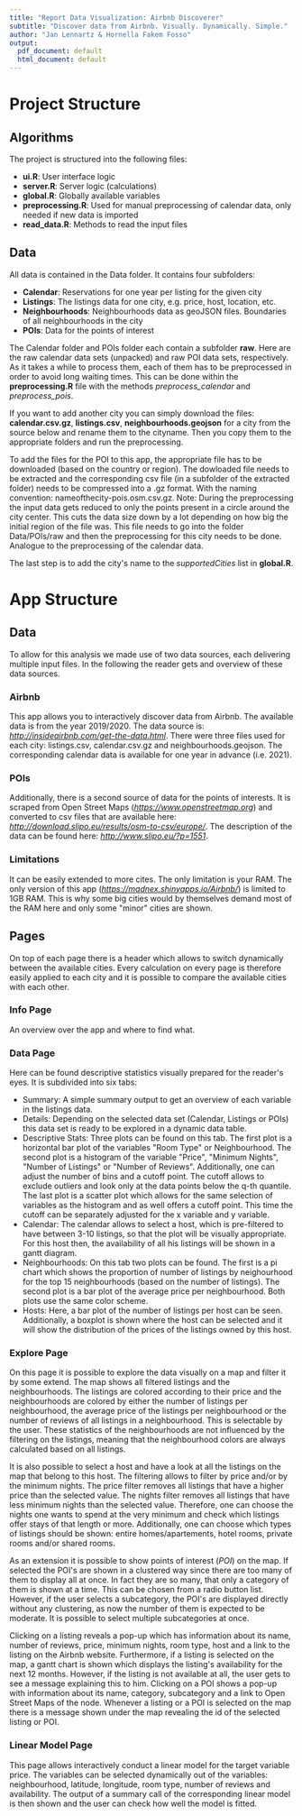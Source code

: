 ```yaml
---
title: "Report Data Visualization: Airbnb Discoverer"
subtitle: "Discover data from Airbnb. Visually. Dynamically. Simple."
author: "Jan Lennartz & Hornella Fakem Fosso"
output:
  pdf_document: default
  html_document: default
---
```


# Project Structure
## Algorithms

The project is structured into the following files:

* **ui.R**: User interface logic
* **server.R**: Server logic (calculations)
* **global.R**: Globally available variables
* **preprocessing.R**: Used for manual preprocessing of calendar data, only needed if new data is imported
* **read_data.R**: Methods to read the input files

## Data

All data is contained in the Data folder. It contains four subfolders:

* **Calendar**: Reservations for one year per listing for the given city
* **Listings**: The listings data for one city, e.g. price, host, location, etc.
* **Neighbourhoods**: Neighbourhoods data as geoJSON files. Boundaries of all neighbourhoods in the city
* **POIs**: Data for the points of interest

The Calendar folder and POIs folder each contain a subfolder **raw**. Here are the raw calendar data sets (unpacked) and raw POI data sets, respectively. As it takes a while to process them, each of them has to be preprocessed in order to avoid long waiting times. This can be done within the **preprocessing.R** file with the methods *preprocess_calendar* and *preprocess_pois*.

If you want to add another city you can simply download the files: **calendar.csv.gz**, **listings.csv**, **neighbourhoods.geojson** for a city from the source below and rename them to the cityname. Then you copy them to the appropriate folders and run the preprocessing.

To add the files for the POI to this app, the appropriate file has to be downloaded (based on the country or region). The dowloaded file needs to be extracted and the corresponding csv file (in a subfolder of the extracted folder) needs to be compressed into a .gz format. With the naming convention: nameofthecity-pois.osm.csv.gz. 
Note: During the preprocessing the input data gets reduced to only the points present in a circle around the city center. This cuts the data size down by a lot depending on how big the initial region of the file was.
This file needs to go into the folder Data/POIs/raw and then the preprocessing for this city needs to be done. Analogue to the preprocessing of the calendar data.

The last step is to add the city's name to the *supportedCities* list in **global.R**.


# App Structure

## Data
To allow for this analysis we made use of two data sources, each delivering multiple input files. In the following the reader gets and overview of these data sources.

### Airbnb
This app allows you to interactively discover data from Airbnb. The available data is from the year 2019/2020. The data source is: *http://insideairbnb.com/get-the-data.html*. There were three files used for each city: listings.csv, calendar.csv.gz and neighbourhoods.geojson. The corresponding calendar data is available for one year in advance (i.e. 2021).

### POIs
Additionally, there is a second source of data for the points of interests. It is scraped from Open Street Maps (*https://www.openstreetmap.org*) and converted to csv files that are available here: *http://download.slipo.eu/results/osm-to-csv/europe/*.
The description of the data can be found here: *http://www.slipo.eu/?p=1551*.


### Limitations
It can be easily extended to more cites. The only limitation is your RAM. The only version of this app (*https://madnex.shinyapps.io/Airbnb/*) is limited to 1GB RAM. This is why some big cities would by themselves demand most of  the RAM here and only some "minor" cities are shown. 

## Pages
On top of each page there is a header which allows to switch dynamically between the available cities. Every calculation on every page is therefore easily applied to each city and it is possible to compare the available cities with each other.

### Info Page
An overview over the app and where to find what. 

### Data Page
Here can be found descriptive statistics visually prepared for the reader's eyes. It is subdivided into six tabs:

* Summary: A simple summary output to get an overview of each variable in the listings data.
* Details: Depending on the selected data set (Calendar, Listings or POIs) this data set is ready to be explored in a dynamic data table.
* Descriptive Stats: Three plots can be found on this tab. The first plot is a horizontal bar plot of the variables "Room Type" or Neighbourhood. The second plot is a histogram of the variable "Price",  "Minimum Nights", "Number of Listings" or "Number of Reviews". Additionally, one can adjust the number of bins and a cutoff point. The cutoff allows to exclude outliers and look only at the data points below the q-th quantile. The last plot is a scatter plot which allows for the same selection of variables as the histogram and as well offers a cutoff point. This time the cutoff can be separately adjusted for the x variable and y variable.
* Calendar: The calendar allows to select a host, which is pre-filtered to have between 3-10 listings, so that the plot will be visually appropriate. For this host then, the availability of all his listings will be shown in a gantt diagram.
* Neighbourhoods: On this tab two plots can be found. The first is a pi chart which shows the proportion of number of listings by neighourhood for the top 15 neighbourhoods (based on the number of listings). The second plot is a bar plot of the average price per neighbourhood. Both plots use the same color scheme.
* Hosts: Here, a bar plot of the number of listings per host can be seen. Additionally, a boxplot is shown where the host can be selected and it will show the distribution of the prices of the listings owned by this host.

### Explore Page
On this page it is possible to explore the data visually on a map and filter it by some extend. The map shows all filtered listings and the neighbourhoods. The listings are colored according to their price and the neighbourhoods are colored by either the number of listings per neighbourhood, the average price of the listings per neighbourhood or the number of reviews of all listings in a neighbourhood. This is selectable by the user. These statistics of the neighbourhoods are not influenced by the filtering on the listings, meaning that the neighbourhood colors are always calculated based on all listings.

It is also possible to select a host and have a look at all the listings on the map that belong to this host. The filtering allows to filter by price and/or by the minimum nights. The price filter removes all listings that have a higher price than the selected value. The nights filter removes all listings that have less minimum nights than the selected value. Therefore, one can choose the nights one wants to spend at the very minimum and check which listings offer stays of that length or more. Additionally, one can choose which types of listings should be shown: entire homes/apartements, hotel rooms, private rooms and/or shared rooms. 

As an extension it is possible to show points of interest (*POI*) on the map. If selected the POI's are shown in a clustered way since there are too many of them to display all at once. In fact they are so many, that only a category of them is shown at a time. This can be chosen from a radio button list. However, if the user selects a subcategory, the  POI's are displayed directly without any clustering, as now the number of them is expected to be moderate. It is possible to select multiple subcategories at once.

Clicking on a listing reveals a pop-up which has information about its name, number of reviews, price, minimum nights, room type, host and a link to the listing on the Airbnb website. Furthermore, if a listing is selected on the map, a gantt chart is shown which displays the listing's availability for the next 12 months. However, if the listing is not available at all, the user gets to see a message explaining this to him. Clicking on a POI shows a pop-up with information about its name, category, subcategory and a link to Open Street Maps of the node. Whenever a listing or a POI is selected on the map there is a message shown under the map revealing the id of the selected listing or POI.



### Linear Model Page
This page allows interactively conduct a linear model for the target variable price. The variables can be selected dynamically out of the variables: neighbourhood, latitude, longitude, room type, number of reviews and availability. The output of a summary call of the corresponding linear model is then shown and the user can check how well the model is fitted.




